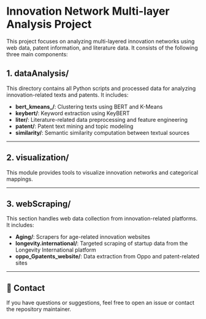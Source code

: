 # Innovation Network Multi-layer Analysis Project

This project focuses on analyzing multi-layered innovation networks using web data, patent information, and literature data. It consists of the following three main components:



## 1. dataAnalysis/

This directory contains all Python scripts and processed data for analyzing innovation-related texts and patents. It includes:

- **bert_kmeans_/**: Clustering texts using BERT and K-Means
- **keybert/**: Keyword extraction using KeyBERT
- **liter/**: Literature-related data preprocessing and feature engineering
- **patent/**: Patent text mining and topic modeling
- **similarity/**: Semantic similarity computation between textual sources

---

## 2. visualization/

This module provides tools to visualize innovation networks and categorical mappings.  


---

## 3. webScraping/

This section handles web data collection from innovation-related platforms.  
It includes:

- **Aging/**: Scrapers for age-related innovation websites  
- **longevity.international/**: Targeted scraping of startup data from the Longevity International platform  
- **oppo_Gpatents_website/**: Data extraction from Oppo and patent-related sites  



---

## 💬 Contact

If you have questions or suggestions, feel free to open an issue or contact the repository maintainer.
